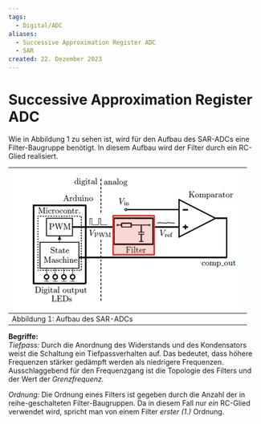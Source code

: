 ```yaml
---
tags:
  - Digital/ADC
aliases:
  - Successive Approximation Register ADC
  - SAR
created: 22. Dezember 2023
---
```


# Successive Approximation Register ADC

Wie in Abbildung 1 zu sehen ist, wird für den Aufbau des SAR-ADCs eine Filter-Baugruppe benötigt. In diesem Aufbau wird der Filter durch ein RC-Glied realisiert.

|![](assets/Pasted%20image%2020231223180638.png)   |
|---|
|Abbildung 1: Aufbau des SAR-ADCs|

**Begriffe:**  
_Tiefpass:_ Durch die Anordnung des Widerstands und des Kondensators weist die Schaltung ein Tiefpassverhalten auf. Das bedeutet, dass höhere Frequenzen stärker gedämpft werden als niedrigere Frequenzen. Ausschlaggebend für den Frequenzgang ist die Topologie des Filters und der Wert der _Grenzfrequenz._

_Ordnung:_ Die Ordnung eines Filters ist gegeben durch die Anzahl der in reihe-geschalteten Filter-Baugruppen. Da in diesem Fall nur _ein_ RC-Glied verwendet wird, spricht man von einem Filter _erster (1.)_ Ordnung.